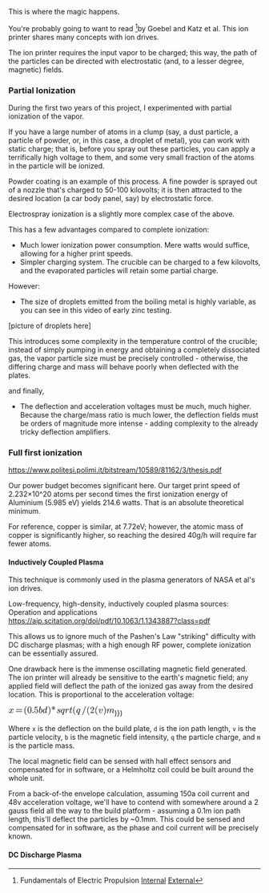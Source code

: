 This is where the magic happens.

You're probably going to want to read [^1]by Goebel and Katz et al. This ion printer shares many concepts with ion drives.

The ion printer requires the input vapor to be charged; this way, the path of the particles can be directed with electrostatic (and, to a lesser degree, magnetic) fields.

### Partial Ionization

During the first two years of this project, I experimented with partial ionization of the vapor.

If you have a large number of atoms in a clump (say, a dust particle, a particle of powder, or, in this case, a droplet of metal), you can work with static charge; that is, before you spray out these particles, you can apply a terrifically high voltage to them, and some very small fraction of the atoms in the particle will be ionized. 

Powder coating is an example of this process. A fine powder is sprayed out of a nozzle that's charged to 50-100 kilovolts; it is then attracted to the desired location (a car body panel, say) by electrostatic force.

Electrospray ionization is a slightly more complex case of the above.

This has a few advantages compared to complete ionization:

* Much lower ionization power consumption. Mere watts would suffice, allowing for a higher print speeds.
* Simpler charging system. The crucible can be charged to a few kilovolts, and the evaporated particles will retain some partial charge. 

However:

* The size of droplets emitted from the boiling metal is highly variable, as you can see in this video of early zinc testing. 

[picture of droplets here]

This introduces some complexity in the temperature control of the crucible; instead of simply pumping in energy and obtaining a completely dissociated gas, the vapor particle size must be precisely controlled - otherwise, the differing charge and mass will behave poorly when deflected with the plates.

and finally,

* The deflection and acceleration voltages must be much, much higher. Because the charge/mass ratio is much lower, the deflection fields must be orders of magnitude more intense - adding complexity to the already tricky deflection amplifiers.

### Full first ionization

https://www.politesi.polimi.it/bitstream/10589/81162/3/thesis.pdf

Our power budget becomes significant here. Our target print speed of 2.232×10^20 atoms per second times the first ionization energy of Aluminium (5.985 eV) yields 214.6 watts. That is an absolute theoretical minimum.

For reference, copper is similar, at 7.72eV; however, the atomic mass of copper is significantly higher, so reaching the desired 40g/h will require far fewer atoms.

#### Inductively Coupled Plasma

This technique is commonly used in the plasma generators of NASA et al's ion drives.

Low-frequency, high-density, inductively coupled plasma sources: Operation and
applications
https://aip.scitation.org/doi/pdf/10.1063/1.1343887?class=pdf

This allows us to ignore much of the Pashen's Law "striking" difficulty with DC discharge plasmas; with a high enough RF power, complete ionization can be essentially assured.

One drawback here is the immense oscillating magnetic field generated. The ion printer will already be sensitive to the earth's magnetic field; any applied field will deflect the path of the ionized gas away from the desired location. This is proportional to the acceleration voltage:

![](assets/chart-1545026558153.png))})

Where `x` is the deflection on the build plate, `d` is the ion path length, `v` is the particle velocity, `b` is the magnetic field intensity, `q` the particle charge, and `m` is the particle mass.

The local magnetic field can be sensed with hall effect sensors and compensated for in software, or a Helmholtz coil could be built around the whole unit.

From a back-of-the envelope calculation, assuming 150a coil current and 48v acceleration voltage, we'll have to contend with somewhere around a 2 gauss field all the way to the build platform - assuming a 0.1m ion path length, this'll deflect the particles by ~0.1mm. This could be sensed and compensated for in software, as the phase and coil current will be precisely known.



#### DC Discharge Plasma



[^1]: Fundamentals of Electric Propulsion [Internal](../../references/03409552.pdf) [External](https://descanso.jpl.nasa.gov/SciTechBook/series1/Goebel__cmprsd_opt.pdf)